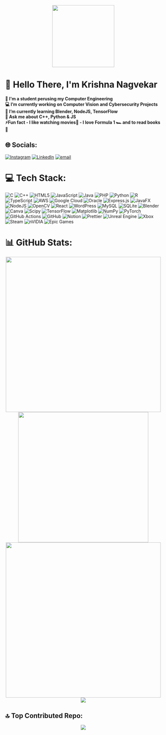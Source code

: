 <div align="center">
  <img height="200" src="https://i.pinimg.com/originals/12/0a/26/120a2646c7bcbee09943a1a3501e43ac.gif"  />
</div>

# 💫 Hello There, I'm Krishna Nagvekar
<h4> 🔭 I'm a student perusing my Computer Engineering<br> 💻 I’m currently working on Computer Vision and Cybersecurity Projects<br>🌱 I’m currently learning Blender, NodeJS, TensorFlow <br>💬 Ask me about C++, Python & JS<br>⚡Fun fact - I like watching movies🎥 - I love Formula 1 🏎️ and to read books 📖 </h4>

## 🌐 Socials:
[![Instagram](https://img.shields.io/badge/Instagram-%23E4405F.svg?logo=Instagram&logoColor=white)](https://instagram.com/knagvekar2307) [![LinkedIn](https://img.shields.io/badge/LinkedIn-%230077B5.svg?logo=linkedin&logoColor=white)](https://linkedin.com/in/krishna-nagvekar) [![email](https://img.shields.io/badge/Email-D14836?logo=gmail&logoColor=white)](mailto:knagvekar07@gmail.com) 

# 💻 Tech Stack:
![C](https://img.shields.io/badge/c-%2300599C.svg?style=flat&logo=c&logoColor=white) ![C++](https://img.shields.io/badge/c++-%2300599C.svg?style=flat&logo=c%2B%2B&logoColor=white) ![HTML5](https://img.shields.io/badge/html5-%23E34F26.svg?style=flat&logo=html5&logoColor=white) ![JavaScript](https://img.shields.io/badge/javascript-%23323330.svg?style=flat&logo=javascript&logoColor=%23F7DF1E) ![Java](https://img.shields.io/badge/java-%23ED8B00.svg?style=flat&logo=openjdk&logoColor=white) ![PHP](https://img.shields.io/badge/php-%23777BB4.svg?style=flat&logo=php&logoColor=white) ![Python](https://img.shields.io/badge/python-3670A0?style=flat&logo=python&logoColor=ffdd54) ![R](https://img.shields.io/badge/r-%23276DC3.svg?style=flat&logo=r&logoColor=white) ![TypeScript](https://img.shields.io/badge/typescript-%23007ACC.svg?style=flat&logo=typescript&logoColor=white) ![AWS](https://img.shields.io/badge/AWS-%23FF9900.svg?style=flat&logo=amazon-aws&logoColor=white) ![Google Cloud](https://img.shields.io/badge/GoogleCloud-%234285F4.svg?style=flat&logo=google-cloud&logoColor=white) ![Oracle](https://img.shields.io/badge/Oracle-F80000?style=flat&logo=oracle&logoColor=white) ![Express.js](https://img.shields.io/badge/express.js-%23404d59.svg?style=flat&logo=express&logoColor=%2361DAFB) ![JavaFX](https://img.shields.io/badge/javafx-%23FF0000.svg?style=flat&logo=javafx&logoColor=white) ![NodeJS](https://img.shields.io/badge/node.js-6DA55F?style=flat&logo=node.js&logoColor=white) ![OpenCV](https://img.shields.io/badge/opencv-%23white.svg?style=flat&logo=opencv&logoColor=white) ![React](https://img.shields.io/badge/react-%2320232a.svg?style=flat&logo=react&logoColor=%2361DAFB) ![WordPress](https://img.shields.io/badge/WordPress-%23117AC9.svg?style=flat&logo=WordPress&logoColor=white) ![MySQL](https://img.shields.io/badge/mysql-4479A1.svg?style=flat&logo=mysql&logoColor=white) ![SQLite](https://img.shields.io/badge/sqlite-%2307405e.svg?style=flat&logo=sqlite&logoColor=white) ![Blender](https://img.shields.io/badge/blender-%23F5792A.svg?style=flat&logo=blender&logoColor=white) ![Canva](https://img.shields.io/badge/Canva-%2300C4CC.svg?style=flat&logo=Canva&logoColor=white) ![Scipy](https://img.shields.io/badge/SciPy-%230C55A5.svg?style=flat&logo=scipy&logoColor=%white) ![TensorFlow](https://img.shields.io/badge/TensorFlow-%23FF6F00.svg?style=flat&logo=TensorFlow&logoColor=white) ![Matplotlib](https://img.shields.io/badge/Matplotlib-%23ffffff.svg?style=flat&logo=Matplotlib&logoColor=black) ![NumPy](https://img.shields.io/badge/numpy-%23013243.svg?style=flat&logo=numpy&logoColor=white) ![PyTorch](https://img.shields.io/badge/PyTorch-%23EE4C2C.svg?style=flat&logo=PyTorch&logoColor=white) ![GitHub Actions](https://img.shields.io/badge/github%20actions-%232671E5.svg?style=flat&logo=githubactions&logoColor=white) ![GitHub](https://img.shields.io/badge/github-%23121011.svg?style=flat&logo=github&logoColor=white) ![Notion](https://img.shields.io/badge/Notion-%23000000.svg?style=flat&logo=notion&logoColor=white) ![Prettier](https://img.shields.io/badge/prettier-%23F7B93E.svg?style=flat&logo=prettier&logoColor=black) ![Unreal Engine](https://img.shields.io/badge/unrealengine-%23313131.svg?style=flat&logo=unrealengine&logoColor=white) ![Xbox](https://img.shields.io/badge/xbox-%23107C10.svg?style=flat&logo=xbox&logoColor=white) ![Steam](https://img.shields.io/badge/steam-%23000000.svg?style=flat&logo=steam&logoColor=white) ![nVIDIA](https://img.shields.io/badge/nVIDIA-%2376B900.svg?style=flat&logo=nVIDIA&logoColor=white) ![Epic Games](https://img.shields.io/badge/epicgames-%23313131.svg?style=flat&logo=epicgames&logoColor=white)

# 📊 GitHub Stats:
<p align="center">
  <img src="https://github-readme-stats.vercel.app/api?username=Krishna-2307&theme=tokyonight&hide_border=true&include_all_commits=true&count_private=true"  width="500" /><br/>
  <img src="https://github-readme-stats.vercel.app/api/top-langs/?username=Krishna-2307&theme=tokyonight&hide_border=true&include_all_commits=true&count_private=true&layout=compact"  width="420"/>
  <img src="https://nirzak-streak-stats.vercel.app/?user=Krishna-2307&theme=tokyonight&hide_border=true" width="500"/><br/>
  <img src="https://quotes-github-readme.vercel.app/api?type=horizontal&theme=tokyonight" />
</p>

## 🔝 Top Contributed Repo:
<p align="center">
  <img src="https://github-contributor-stats.vercel.app/api?username=Krishna-2307&limit=5&theme=tokyonight&combine_all_yearly_contributions=true"
</p>
<!-- Proudly created with GPRM ( https://gprm.itsvg.in ) -->
